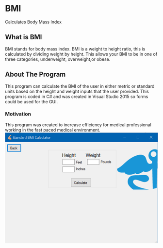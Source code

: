 # BMI
Calculates Body Mass Index


## What is BMI
BMI stands for body mass index. BMI is a weight to height ratio, this is calculated by dividing weight by height. This allows your BMI to be in one of three categories, underweight, overweight,or obese.

## About The Program
This program can calculate the BMI of the user in either metric or standard units based on the height and weight inputs that the user provided. This program is coded in C# and was created in Visual Studio 2015 so forms could be used for the GUI.

### Motivation
This program was created to increase efficiency for medical professional working in the fast paced medical environment.
![alt text](Screenshots/bmi-2.PNG)
